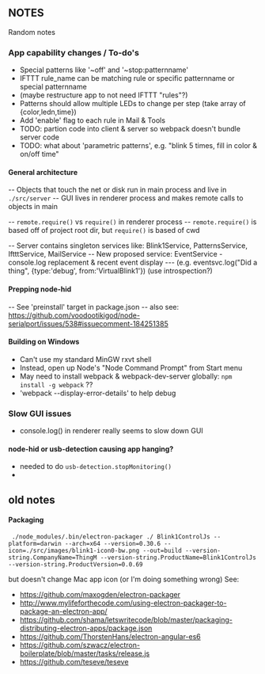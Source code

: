 
## NOTES

Random notes

### App capability changes / To-do's
- Special patterns like '~off' and '~stop:patternname'
- IFTTT rule_name can be matching rule or specific patternname or special patternname
-  (maybe restructure app to not need IFTTT "rules"?)
- Patterns should allow multiple LEDs to change per step (take array of {color,ledn,time})
- Add 'enable' flag to each rule in Mail & Tools
- TODO: partion code into client & server so webpack doesn't bundle server code
- TODO: what about 'parametric patterns', e.g. "blink 5 times, fill in color & on/off time"

#### General architecture
-- Objects that touch the net or disk run in main process and live in `./src/server`
-- GUI lives in renderer process and makes remote calls to objects in main

-- `remote.require()` vs `require()` in renderer process
-- `remote.require()` is based off of project root dir, but `require()` is based of cwd

-- Server contains singleton services like: Blink1Service, PatternsService, IftttService, MailService
-- New proposed service: EventService - console.log replacement & recent event display
--- (e.g. eventsvc.log("Did a thing", {type:'debug', from:'VirtualBlink1'}) (use introspection?)

#### Prepping node-hid
-- See 'preinstall' target in package.json
-- also see: https://github.com/voodootikigod/node-serialport/issues/538#issuecomment-184251385

#### Building on Windows
- Can't use my standard MinGW rxvt shell
- Instead, open up Node's "Node Command Prompt" from Start menu
- May need to install webpack & webpack-dev-server globally: `npm install -g webpack` ??
- 'webpack --display-error-details' to help debug

### Slow GUI issues
- console.log() in renderer really seems to slow down GUI


#### node-hid or usb-detection causing app hanging?
- needed to do `usb-detection.stopMonitoring()`
-



## old notes

#### Packaging
```
 ./node_modules/.bin/electron-packager ./ Blink1ControlJs --platform=darwin --arch=x64 --version=0.30.6 --icon=./src/images/blink1-icon0-bw.png --out=build --version-string.CompanyName=ThingM --version-string.ProductName=Blink1ControlJs --version-string.ProductVersion=0.0.69
```
but doesn't change Mac app icon (or I'm doing something wrong)
See:
- https://github.com/maxogden/electron-packager
- http://www.mylifeforthecode.com/using-electron-packager-to-package-an-electron-app/
- https://github.com/shama/letswritecode/blob/master/packaging-distributing-electron-apps/package.json
- https://github.com/ThorstenHans/electron-angular-es6
- https://github.com/szwacz/electron-boilerplate/blob/master/tasks/release.js
- https://github.com/teseve/teseve
